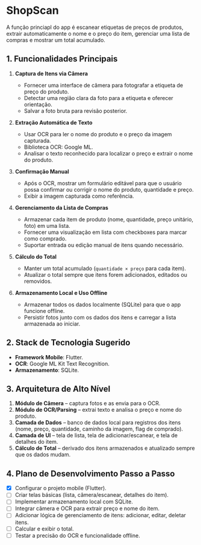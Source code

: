 # ShopScan

A função princiapl do app é escanear etiquetas de preços de produtos, extrair automaticamente o nome e o preço do item, gerenciar uma lista de compras e mostrar um total acumulado.

## 1. Funcionalidades Principais

1. **Captura de Itens via Câmera**
   - Fornecer uma interface de câmera para fotografar a etiqueta de preço do produto.
   - Detectar uma região clara da foto para a etiqueta e oferecer orientação.
   - Salvar a foto bruta para revisão posterior.

2. **Extração Automática de Texto**
   - Usar OCR para ler o nome do produto e o preço da imagem capturada.
   - Biblioteca OCR: Google ML.
   - Analisar o texto reconhecido para localizar o preço e extrair o nome do produto.

3. **Confirmação Manual**
   - Após o OCR, mostrar um formulário editável para que o usuário possa confirmar ou corrigir o nome do produto, quantidade e preço.
   - Exibir a imagem capturada como referência.

4. **Gerenciamento da Lista de Compras**
   - Armazenar cada item de produto (nome, quantidade, preço unitário, foto) em uma lista.
   - Fornecer uma visualização em lista com checkboxes para marcar como comprado.
   - Suportar entrada ou edição manual de itens quando necessário.

5. **Cálculo do Total**
   - Manter um total acumulado (`quantidade × preço` para cada item).
   - Atualizar o total sempre que itens forem adicionados, editados ou removidos.

6. **Armazenamento Local e Uso Offline**
   - Armazenar todos os dados localmente (SQLite) para que o app funcione offline.
   - Persistir fotos junto com os dados dos itens e carregar a lista armazenada ao iniciar.

## 2. Stack de Tecnologia Sugerido

- **Framework Mobile**: Flutter.
- **OCR**: Google ML Kit Text Recognition.
- **Armazenamento**: SQLite.

## 3. Arquitetura de Alto Nível

1. **Módulo de Câmera** – captura fotos e as envia para o OCR.
2. **Módulo de OCR/Parsing** – extrai texto e analisa o preço e nome do produto.
3. **Camada de Dados** – banco de dados local para registros dos itens (nome, preço, quantidade, caminho da imagem, flag de comprado).
4. **Camada de UI** – tela de lista, tela de adicionar/escanear, e tela de detalhes do item.
5. **Cálculo de Total** – derivado dos itens armazenados e atualizado sempre que os dados mudam.

## 4. Plano de Desenvolvimento Passo a Passo

- [x] Configurar o projeto mobile (Flutter).
- [ ] Criar telas básicas (lista, câmera/escanear, detalhes do item).
- [ ] Implementar armazenamento local com SQLite.
- [ ] Integrar câmera e OCR para extrair preço e nome do item.
- [ ] Adicionar lógica de gerenciamento de itens: adicionar, editar, deletar itens.
- [ ] Calcular e exibir o total.
- [ ] Testar a precisão do OCR e funcionalidade offline.
